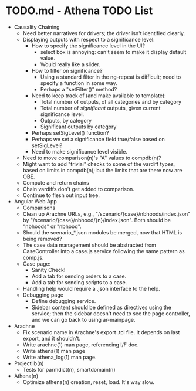 # TODO.md - Athena TODO List

- Causality Chaining
  - Need better narratives for drivers; the driver isn't identified clearly.
  - Displaying outputs with respect to a significance level:
    - How to specify the significance level in the UI?
      - select box is annoying: can't seem to make it display default value.
      - Would really like a slider.
    - How to filter on significance?
      - Using a standard filter in the ng-repeat is difficult; need to
        specify a function in some way.
      - Perhaps a "setFilter()" method?
    - Need to keep track of (and make available to template):
      - Total number of outputs, of all categories and by category
      - Total number of *significant* outputs, given current significance
        level.
      - Outputs, by category
      - Significant outputs by category
    - Perhaps setSigLevel() function?
    - Perhaps we set a significance field true/false based on setSigLevel?
    - Need to make significance level visible.
  - Need to move comparison(n)'s "A" values to compdb(n)?
  - Might want to add "trivial" checks to some of the vardiff types, based
    on limits in compdb(n); but the limits that are there now are OBE.
  - Compute and return chains
  - Chain vardiffs don't get added to comparison.
  - Continue to flesh out input tree.
- Angular Web App
  - Comparisons
  - Clean up Arachne URLs, e.g., "/scenario/{case}/nbhoods/index.json"
    by "/scenario/{case}/nbhood/{n}/index.json".  Both should be "nbhoods"
    or "nbhood".
  - Should the scenario_*.json modules be merged, now that HTML is being
    removed?
  - The case data management should be abstracted from CaseController
    into a case.js service following the same pattern as comp.js.
  - Case page: 
    - Sanity Check!
    - Add a tab for sending orders to a case.
    - Add a tab for sending scripts to a case.
  - Handling help would require a .json interface to the help.
  - Debugging page
    - Define debugging service.
    - Sidebar content should be defined as directives using the 
      service; then the sidebar doesn't need to see the page controller,
      and we can go back to using ar-mainpage.
- Arachne
  - Fix scenario name in Arachne's export .tcl file.  It depends on last 
    export, and it shouldn't.
  - Write arachne(1) man page, referencing I/F doc.
  - Write athena(1) man page
  - Write athena_log(1) man page.
- Projectlib(n)
  - Tests for parmdict(n), smartdomain(n)
- Athena(n)
  - Optimize athena(n) creation, reset, load.  It's way slow.




